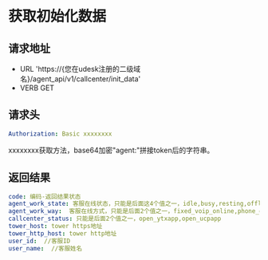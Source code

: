获取初始化数据
=======

请求地址
----
+ URL 'https://{您在udesk注册的二级域名}/agent_api/v1/callcenter/init_data'
+ VERB GET

请求头
----
```yaml
Authorization: Basic xxxxxxxx
```
xxxxxxxx获取方法，base64加密"agent:"拼接token后的字符串。

返回结果
----
```yaml
code: 编码-返回结果状态
agent_work_state: 客服在线状态，只能是后面这4个值之一，idle,busy,resting,offline
agent_work_way:  客服在线方式，只能是后面2个值之一，fixed_voip_online,phone_online
callcenter_status: 只能是后面2个值之一，open_ytxapp,open_ucpapp
tower_host: tower https地址
tower_http_host: tower http地址
user_id:  //客服ID
user_name:  //客服姓名
```